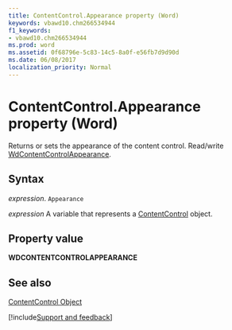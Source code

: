 ```yaml
---
title: ContentControl.Appearance property (Word)
keywords: vbawd10.chm266534944
f1_keywords:
- vbawd10.chm266534944
ms.prod: word
ms.assetid: 0f68796e-5c83-14c5-8a0f-e56fb7d9d90d
ms.date: 06/08/2017
localization_priority: Normal
---
```



# ContentControl.Appearance property (Word)

Returns or sets the appearance of the content control. Read/write [WdContentControlAppearance](Word.wdcontentcontrolappearance.md).


## Syntax

_expression_. `Appearance`

_expression_ A variable that represents a [ContentControl](./Word.ContentControl.md) object.


## Property value

 **WDCONTENTCONTROLAPPEARANCE**


## See also


[ContentControl Object](Word.ContentControl.md)

[!include[Support and feedback](~/includes/feedback-boilerplate.md)]